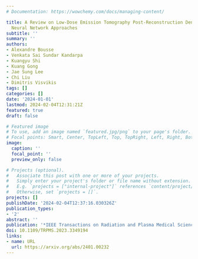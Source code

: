 ```yaml
---
# Documentation: https://wowchemy.com/docs/managing-content/

title: A Review on Low-Dose Emission Tomography Post-Reconstruction Denoising With
  Neural Network Approaches
subtitle: ''
summary: ''
authors:
- Alexandre Bousse
- Venkata Sai Sundar Kandarpa
- Kuangyu Shi
- Kuang Gong
- Jae Sung Lee
- Chi Liu
- Dimitris Visvikis
tags: []
categories: []
date: '2024-01-01'
lastmod: 2024-02-04T12:31:21Z
featured: true
draft: false

# Featured image
# To use, add an image named `featured.jpg/png` to your page's folder.
# Focal points: Smart, Center, TopLeft, Top, TopRight, Left, Right, BottomLeft, Bottom, BottomRight.
image:
  caption: ''
  focal_point: ''
  preview_only: false

# Projects (optional).
#   Associate this post with one or more of your projects.
#   Simply enter your project's folder or file name without extension.
#   E.g. `projects = ["internal-project"]` references `content/project/deep-learning/index.md`.
#   Otherwise, set `projects = []`.
projects: []
publishDate: '2024-02-04T12:37:16.030326Z'
publication_types:
- '2'
abstract: ''
publication: '*IEEE Transactions on Radiation and Plasma Medical Sciences*'
doi: 10.1109/TRPMS.2023.3349194
links:
- name: URL
  url: https://arxiv.org/abs/2401.00232
---
```

